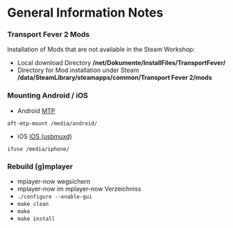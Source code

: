# General Information Notes

### Transport Fever 2 Mods
Installation of Mods that are not available in the Steam Workshop:

* Local download Directory **/net/Dokumente/InstallFiles/TransportFever/**
* Directory for Mod installation under Steam **/data/SteamLibrary/steamapps/common/Transport Fever 2/mods**

### Mounting Android / iOS

* Android [MTP](https://wiki.archlinux.org/title/Media_Transfer_Protocol)

```aft-mtp-mount /media/android/```

* iOS [IOS (usbmuxd)](https://wiki.archlinux.org/title/IOS)

```ifuse /media/iphone/```

### Rebuild (g)mplayer
* mplayer-now wegsichern
* mplayer-now im mplayer-now Verzeichniss
* ```./configure --enable-gui```
* ```make clean```
* ```make```
* ```make install```






